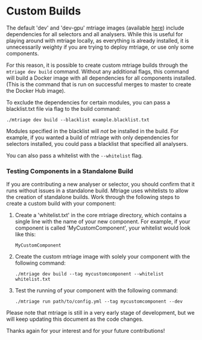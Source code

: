 # Custom Builds

The default 'dev' and 'dev-gpu' mtriage images (available
[here](https://cloud.docker.com/u/forensicarchitecture/repository/docker/forensicarchitecture/mtriage))
include dependencies for all selectors and all analysers. While this is useful
for playing around with mtriage locally, as everything is already installed, it
is unnecessarily weighty if you are trying to deploy mtriage, or use only some
components.

For this reason, it is possible to create custom mtriage builds through the
`mtriage dev build` command. Without any additional flags, this command will
build a Docker image with all dependencies for all components installed. (This
is the command that is run on successful merges to master to create the Docker
Hub image).

To exclude the dependencies for certain modules, you can pass a blacklist.txt
file via flag to the build command:
```
./mtriage dev build --blacklist example.blacklist.txt
```

Modules specified in the blacklist will *not* be installed in the build. For
example, if you wanted a build of mtriage with only dependencies for selectors
installed, you could pass a blacklist that specified all analysers.

You can also pass a whitelist with the `--whitelist` flag.

### Testing Components in a Standalone Build

If you are contributing a new analyser or selector, you should confirm that it
runs without issues in a standalone build. Mtriage uses whitelists to allow the
creation of standalone builds. Work through the following steps to create
a custom build with your component:

1. Create a 'whitelist.txt' in the core mtriage directory, which contains
   a single line with the name of your new component. For example, if your
   component is called 'MyCustomComponent', your whitelist would look like
   this:
    ```
    MyCustomComponent
    ```
2. Create the custom mtriage image with solely your component with the
   following command:
   ```
   ./mtriage dev build --tag mycustomcomponent --whitelist whitelist.txt
   ```
3. Test the running of your component with the following command:
    ```
    ./mtriage run path/to/config.yml --tag mycustomcomponent --dev
    ```

Please note that mtriage is still in a very early stage of development, but we
will keep updating this document as the code changes.

Thanks again for your interest and for your future contributions!

